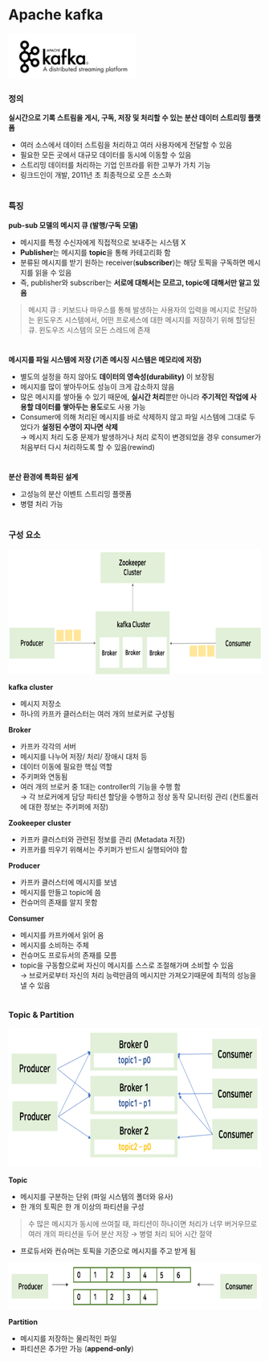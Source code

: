 # Apache kafka 

<img src="./img/0. logo.png">

### 정의 
**실시간으로 기록 스트림을 게시, 구독, 저장 및 처리할 수 있는 분산 데이터 스트리밍 플랫폼**
- 여러 소스에서 데이터 스트림을 처리하고 여러 사용자에게 전달할 수 있음 
- 필요한 모든 곳에서 대규모 데이터를 동시에 이동할 수 있음 
- 스트리밍 데이터를 처리하는 기업 인프라를 위한 고부가 가치 기능 
- 링크드인이 개발, 2011년 초 최종적으로 오픈 소스화 

#

### 특징 
**pub-sub 모델의 메시지 큐 (발행/구독 모델)**
- 메시지를 특정 수신자에게 직접적으로 보내주는 시스템 X
- **Publisher**는 메시지를 **topic**을 통해 카테고리화 함 
- 분류된 메시지를 받기 원하는 receiver(**subscriber**)는 해당 토픽을 구독하면 메시지를 읽을 수 있음 
- 즉, publisher와 subscriber는 **서로에 대해서는 모르고, topic에 대해서만 알고 있음**   

> 메시지 큐 : 키보드나 마우스를 통해 발생하는 사용자의 입력을 메시지로 전달하는 윈도우즈 시스템에서, 어떤 프로세스에 대한 메시지를 저장하기 위해 할당된 큐. 윈도우즈 시스템의 모든 스레드에 존재

#

**메시지를 파일 시스템에 저장 (기존 메시징 시스템은 메모리에 저장)**
- 별도의 설정을 하지 않아도 **데이터의 영속성(durability)** 이 보장됨 
- 메시지를 많이 쌓아두어도 성능이 크게 감소하지 않음 
- 많은 메시지를 쌓아둘 수 있기 때문에, **실시간 처리**뿐만 아니라 **주기적인 작업에 사용할 데이터를 쌓아두는 용도**로도 사용 가능
- Consumer에 의해 처리된 메시지를 바로 삭제하지 않고 파일 시스템에 그대로 두었다가 **설정된 수명이 지나면 삭제**   
  → 메시지 처리 도중 문제가 발생하거나 처리 로직이 변경되었을 경우 consumer가 처음부터 다시 처리하도록 할 수 있음(rewind)

#

**분산 환경에 특화된 설계**
- 고성능의 분산 이벤트 스트리밍 플랫폼
- 병렬 처리 가능 

#

### 구성 요소 


<img src="./img/1. 기본구조.png" width="770" height="249">


**kafka cluster** 
- 메시지 저장소 
- 하나의 카프카 클러스터는 여러 개의 브로커로 구성됨 

**Broker**
- 카프카 각각의 서버
- 메시지를 나누어 저장/ 처리/ 장애시 대처 등 
- 데이터 이동에 필요한 핵심 역할
- 주키퍼와 연동됨 
- 여러 개의 브로커 중 1대는 controller의 기능을 수행 함   
  → 각 브로커에게 담당 파티션 할당을 수행하고 정상 동작 모니터링 관리 (컨트롤러에 대한 정보는 주키퍼에 저장) 
  
**Zookeeper cluster**
  - 카프카 클러스터와 관련된 정보를 관리 (Metadata 저장) 
  - 카프카를 띄우기 위해서는 주키퍼가 반드시 실행되어야 함 
  
**Producer**
  - 카프카 클러스터에 메시지를 보냄 
  - 메시지를 만들고 topic에 씀 
  - 컨슈머의 존재를 알지 못함 
  
**Consumer**
  - 메시지를 카프카에서 읽어 옴 
  - 메시지를 소비하는 주체 
  - 컨슈머도 프로듀서의 존재를 모름 
  - topic을 구동함으로써 자신이 메시지를 스스로 조절해가며 소비할 수 있음    
    → 브로커로부터 자신의 처리 능력만큼의 메시지만 가져오기때문에 최적의 성능을 낼 수 있음 
 
 #
 
 ### Topic & Partition 
 
 
 <img src="./img/2. 토픽과파티션.png" width="770" height="277">
 
 
 **Topic**
 - 메시지를 구분하는 단위 (파일 시스템의 폴더와 유사)
 - 한 개의 토픽은 한 개 이상의 파티션을 구성 
 > 수 많은 메시지가 동시에 쓰여질 때, 파티션이 하나이면 처리가 너무 버거우므로 여러 개의 파티션을 두어 분산 저장 → 병렬 처리 되어 시간 절약 
 - 프로듀서와 컨슈머는 토픽을 기준으로 메시지를 주고 받게 됨 
 
 
 <img src="./img/3.파티션오프셋.png" width="780" height="92">
 
 
 **Partition**
 - 메시지를 저장하는 물리적인 파일 
 - 파티션은 추가만 가능 (**append-only**)
